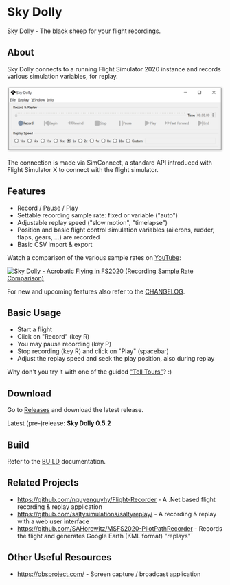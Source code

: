 # Sky Dolly
Sky Dolly - The black sheep for your flight recordings.

## About
Sky Dolly connects to a running Flight Simulator 2020 instance and records various simulation variables, for replay.

![Sky Dolly v0.5.0](./img/SkyDolly-v0.5.0.png)

The connection is made via SimConnect, a standard API introduced with Flight Simulator X to connect with the flight simulator.

## Features
* Record / Pause / Play
* Settable recording sample rate: fixed or variable ("auto")
* Adjustable replay speed ("slow motion", "timelapse")
* Position and basic flight control simulation variables (ailerons, rudder, flaps, gears, ...) are recorded
* Basic CSV import & export

Watch a comparison of the various sample rates on [YouTube](https://www.youtube.com/watch?v=bfgkY0eXL4w):

[![Sky Dolly - Acrobatic Flying in FS2020 (Recording Sample Rate Comparison)](https://img.youtube.com/vi/bfgkY0eXL4w/0.jpg)](https://www.youtube.com/watch?v=bfgkY0eXL4w "Sky Dolly - Acrobatic Flying in FS2020 (Recording Sample Rate Comparison)")

For new and upcoming features also refer to the [CHANGELOG](CHANGELOG.md).

## Basic Usage

* Start a flight
* Click on "Record" (key R)
* You may pause recording (key P)
* Stop recording (key R) and click on "Play" (spacebar)
* Adjust the replay speed and seek the play position, also during replay

Why don't you try it with one of the guided ["Tell Tours"](https://github.com/till213/Tell-Tours)? :)

## Download

Go to [Releases](https://github.com/till213/SkyDolly/releases) and download the latest release.

Latest (pre-)release: **Sky Dolly 0.5.2**

## Build

Refer to the [BUILD](BUILD.md) documentation.

## Related Projects

* https://github.com/nguyenquyhy/Flight-Recorder - A .Net based flight recording & replay application
* https://github.com/saltysimulations/saltyreplay/ - A recording & replay with a web user interface
* https://github.com/SAHorowitz/MSFS2020-PilotPathRecorder - Records the flight and generates Google Earth (KML format) "replays"

## Other Useful Resources

* https://obsproject.com/ - Screen capture / broadcast application
